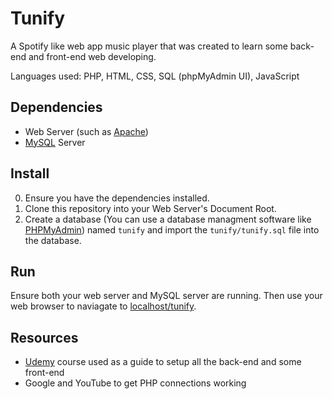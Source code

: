 # Tunify
A Spotify like web app music player that was created to learn some back-end and front-end web developing.

Languages used: PHP, HTML, CSS, SQL (phpMyAdmin UI), JavaScript

## Dependencies
* Web Server (such as [Apache](https://www.apache.org/))
* [MySQL](https://www.mysql.com/) Server

## Install
0. Ensure you have the dependencies installed.
1. Clone this repository into your Web Server's Document Root.
2. Create a database (You can use a database managment software like [PHPMyAdmin](https://www.phpmyadmin.net/)) named `tunify` and import the `tunify/tunify.sql` file into the database.

## Run
Ensure both your web server and MySQL server are running. Then use your web browser to naviagate to [localhost/tunify](http://localhost/tunify).

## Resources
* [Udemy](https://www.udemy.com/spotify-clone/) course used as a guide to setup all the back-end and some front-end
* Google and YouTube to get PHP connections working
